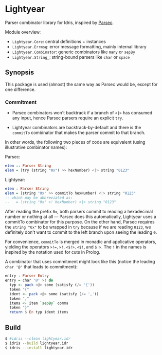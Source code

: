 # Lightyear

Parser combinator library for Idris,
inspired by [Parsec](http://hackage.haskell.org/package/parsec).

Module overview:
* `Lightyear.Core`: central definitions + instances
* `Lightyear.Errmsg`: error message formatting, mainly internal library
* `Lightyear.Combinator`: generic combinators like `many` or `sepBy`
* `Lightyear.String_`: string-bound parsers like `char` or `space`

## Synopsis

This package is used (almost) the same way as Parsec would be, except for one difference.

### Commitment
* Parsec combinators
  won't backtrack if a branch of `<|>` has consumed any input, hence Parsec
  parsers require an explicit `try`.

* Lightyear combinators are backtrack-by-default and there is
  the `commitTo` combinator that makes the parser commit to that branch.

In other words, the following two pieces of code are equivalent (using illustrative combinator names):

Parsec:
```haskell
elem :: Parser String
elem = (try (string "0x") >> hexNumber) <|> string "0123"
```

Lightyear:
```haskell
elem : Parser String
elem = (string "0x" >> commitTo hexNumber) <|> string "0123"
-- which may be abbreviated as:
--   = (string "0x" >! hexNumber) <|> string "0123"
```

After reading the prefix `0x`, both parsers commit to reading a hexadecimal number
or nothing at all — Parsec does this automatically, Lightyear uses a commitTo combinator
for this purpose.
On the other hand, Parsec requires the `string "0x"` to be wrapped in `try` because
if we are reading `0123`, we definitely don't want to commit to the left branch
upon seeing the leading `0`.

For convenience, `commitTo` is merged in monadic and applicative operators,
yielding the operators `>!=`, `>!`, `<$!>`, `<$!`, and `$!>`.
The `!` in the names is inspired by the notation used for cuts in Prolog.

A combinator that uses commitment might look like this (notice the leading
`char '@'` that leads to commitment):
```haskell
entry : Parser Entry
entry = char '@' >! do
  typ <- pack <@> some (satisfy (/= '{'))
  token "{"
  ident <- pack <@> some (satisfy (/= ','))
  token ","
  items <- item `sepBy` comma
  token "}"
  return $ En typ ident items
```

## Build
```bash
$ #idris --clean lightyear.idr
$ idris --build lightyear.idr
$ idris --install lightyear.idr
```
